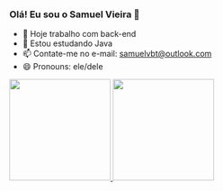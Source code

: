 ### Olá! Eu sou o Samuel Vieira 👋

- 🔭 Hoje trabalho com back-end
- 🌱 Estou estudando Java
- 📫 Contate-me no e-mail: samuelvbt@outlook.com
- 😄 Pronouns: ele/dele

<div>
  <a href="https://github.com/samuelvbt"/>
  <img height="180em" src="https://github-readme-stats.vercel.app/api?username=samuelvbt&theme=dark&show_icons=true"/>
  <img height="180em" src="https://github-readme-stats.vercel.app/api/top-langs/?username=samuelvbt&layout=compact&theme=dark"/>
</div>

